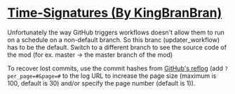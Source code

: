 # [Time-Signatures (By KingBranBran)](https://github.com/KingBranBran/Time-Signatures)

Unfortunately the way GitHub triggers workflows doesn't allow them to run on a schedule on a non-default branch. So this branc (updater_workflow) has to be the default. Switch to a different branch to see the source code of the mod (for ex. master -> the master branch of the mod)

To recover lost commits, use the commit hashes from [GitHub's reflog](https://api.github.com/repos/KtaneModules/Time-Signatures-KingBranBran/events) (add `?per_page=#&page=#` to the log URL to increase the page size (maximum is 100, default is 30) and/or specify the page number (default is 1)).
